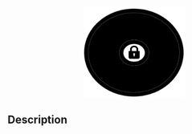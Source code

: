                                                                                               
<div align="center">

<img src="./Assets/logo.png" width="40%" />
</div>

## Description
